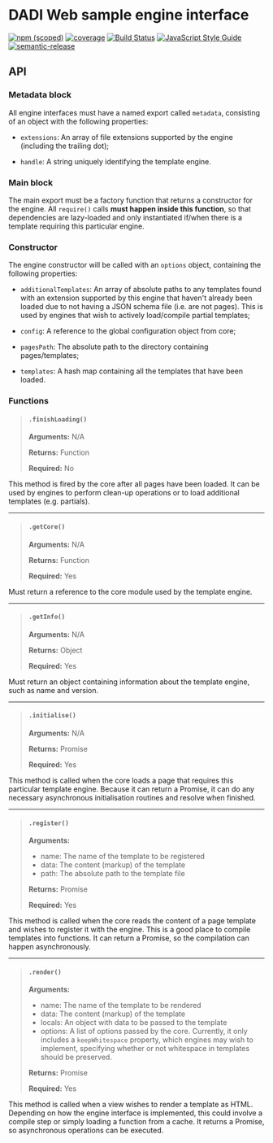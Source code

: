 # DADI Web sample engine interface

[![npm (scoped)](https://img.shields.io/npm/v/@dadi/web-sample-engine.svg?maxAge=10800&style=flat-square)](https://www.npmjs.com/package/@dadi/web-sample-engine)
[![coverage](https://img.shields.io/badge/coverage-0%25-red.svg?style=flat?style=flat-square)](https://github.com/dadi/web-sample-engine)
[![Build Status](https://travis-ci.org/dadi/web-sample-engine.svg?branch=master)](https://travis-ci.org/dadi/web-sample-engine)
[![JavaScript Style Guide](https://img.shields.io/badge/code%20style-standard-brightgreen.svg?style=flat-square)](http://standardjs.com/)
[![semantic-release](https://img.shields.io/badge/%20%20%F0%9F%93%A6%F0%9F%9A%80-semantic--release-e10079.svg?style=flat-square)](https://github.com/semantic-release/semantic-release)

## API

### Metadata block

All engine interfaces must have a named export called `metadata`, consisting of an object with the following properties:

- `extensions`: An array of file extensions supported by the engine (including the trailing dot);

- `handle`: A string uniquely identifying the template engine.

### Main block

The main export must be a factory function that returns a constructor for the engine. All `require()` calls **must happen inside this function**, so that dependencies are lazy-loaded and only instantiated if/when there is a template requiring this particular engine.

### Constructor

The engine constructor will be called with an `options` object, containing the following properties:

- `additionalTemplates`: An array of absolute paths to any templates found with an extension supported by this engine that haven't already been loaded due to not having a JSON schema file (i.e. are not pages). This is used by engines that wish to actively load/compile partial templates;

- `config`: A reference to the global configuration object from core;

- `pagesPath`: The absolute path to the directory containing pages/templates;

- `templates`: A hash map containing all the templates that have been loaded.

### Functions

> #### `.finishLoading()`
> **Arguments:** N/A
>
> **Returns:** Function
>
> **Required:** No

This method is fired by the core after all pages have been loaded. It can be used by engines to perform clean-up operations or to load additional templates (e.g. partials).

---

> #### `.getCore()`
> **Arguments:** N/A
>
> **Returns:** Function
>
> **Required:** Yes

Must return a reference to the core module used by the template engine.

---


> #### `.getInfo()`
> **Arguments:** N/A
>
> **Returns:** Object
>
> **Required:** Yes

Must return an object containing information about the template engine, such as name and version.

---

> #### `.initialise()`
> **Arguments:** N/A
>
> **Returns:** Promise
>
> **Required:** Yes

This method is called when the core loads a page that requires this particular template engine. Because it can return a Promise, it can do any necessary asynchronous initialisation routines and resolve when finished.

---

> #### `.register()`
> **Arguments:**
> - name: The name of the template to be registered
> - data: The content (markup) of the template
> - path: The absolute path to the template file
>
> **Returns:** Promise
>
> **Required:** Yes

This method is called when the core reads the content of a page template and wishes to register it with the engine. This is a good place to compile templates into functions. It can return a Promise, so the compilation can happen asynchronously.


---

> #### `.render()`
> **Arguments:**
> - name: The name of the template to be rendered
> - data: The content (markup) of the template
> - locals: An object with data to be passed to the template
> - options: A list of options passed by the core. Currently, it only includes a `keepWhitespace` property, which engines may wish to implement, specifying whether or not whitespace in templates should be preserved.
>
> **Returns:** Promise
>
> **Required:** Yes

This method is called when a view wishes to render a template as HTML. Depending on how the engine interface is implemented, this could involve a compile step or simply loading a function from a cache. It returns a Promise, so asynchronous operations can be executed.
